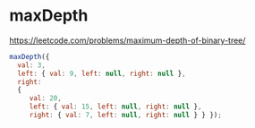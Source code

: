 # maxDepth

https://leetcode.com/problems/maximum-depth-of-binary-tree/

```js
maxDepth({
  val: 3,
  left: { val: 9, left: null, right: null },
  right:
  {
     val: 20,
     left: { val: 15, left: null, right: null },
     right: { val: 7, left: null, right: null } } });

```